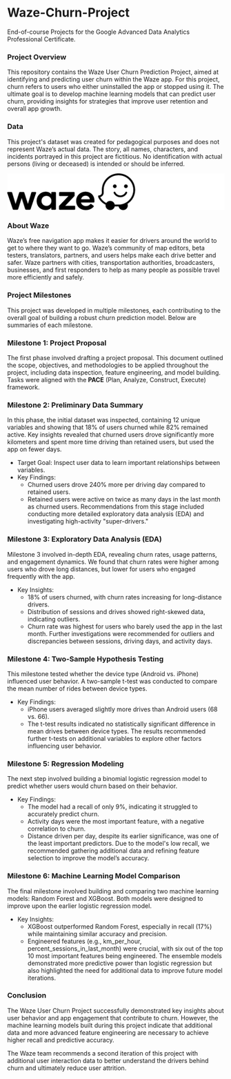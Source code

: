 # Waze-Churn-Project
End-of-course Projects for the Google Advanced Data Analytics Professional Certificate.  

### Project Overview  
This repository contains the Waze User Churn Prediction Project, aimed at identifying and predicting user churn within the Waze app. For this project, churn refers to users who either uninstalled the app or stopped using it. The ultimate goal is to develop machine learning models that can predict user churn, providing insights for strategies that improve user retention and overall app growth.  

### Data  
This project's dataset was created for pedagogical purposes and does not represent Waze’s actual data. The story, all names, characters, and incidents portrayed in this project are fictitious. No identification with actual persons (living or deceased) is intended or should be inferred.  

![Waze Logo](waze_logo.png)

### About Waze  
Waze’s free navigation app makes it easier for drivers around the world to get to where they want to go. Waze’s community of map editors, beta testers, translators, partners, and users helps make each drive better and safer. Waze partners with cities, transportation authorities, broadcasters, businesses, and first responders to help as many people as possible travel more efficiently and safely.

### Project Milestones  
This project was developed in multiple milestones, each contributing to the overall goal of building a robust churn prediction model. Below are summaries of each milestone.  

### Milestone 1: Project Proposal  
The first phase involved drafting a project proposal. This document outlined the scope, objectives, and methodologies to be applied throughout the project, including data inspection, feature engineering, and model building. Tasks were aligned with the **PACE** (Plan, Analyze, Construct, Execute) framework.  

### Milestone 2: Preliminary Data Summary 
In this phase, the initial dataset was inspected, containing 12 unique variables and showing that 18% of users churned while 82% remained active. Key insights revealed that churned users drove significantly more kilometers and spent more time driving than retained users, but used the app on fewer days.

* Target Goal: Inspect user data to learn important relationships between variables.
* Key Findings:
  * Churned users drove 240% more per driving day compared to retained users.
  * Retained users were active on twice as many days in the last month as churned users.
Recommendations from this stage included conducting more detailed exploratory data analysis (EDA) and investigating high-activity "super-drivers."

### Milestone 3: Exploratory Data Analysis (EDA) 
Milestone 3 involved in-depth EDA, revealing churn rates, usage patterns, and engagement dynamics. We found that churn rates were higher among users who drove long distances, but lower for users who engaged frequently with the app.

* Key Insights:
  * 18% of users churned, with churn rates increasing for long-distance drivers.
  * Distribution of sessions and drives showed right-skewed data, indicating outliers.
  * Churn rate was highest for users who barely used the app in the last month.
Further investigations were recommended for outliers and discrepancies between sessions, driving days, and activity days.

### Milestone 4: Two-Sample Hypothesis Testing 
This milestone tested whether the device type (Android vs. iPhone) influenced user behavior. A two-sample t-test was conducted to compare the mean number of rides between device types.

* Key Findings:
  * iPhone users averaged slightly more drives than Android users (68 vs. 66).
  * The t-test results indicated no statistically significant difference in mean drives between device types.
The results recommended further t-tests on additional variables to explore other factors influencing user behavior.

### Milestone 5: Regression Modeling 
The next step involved building a binomial logistic regression model to predict whether users would churn based on their behavior.

* Key Findings:
  * The model had a recall of only 9%, indicating it struggled to accurately predict churn.
  * Activity days were the most important feature, with a negative correlation to churn.
  * Distance driven per day, despite its earlier significance, was one of the least important predictors.
Due to the model's low recall, we recommended gathering additional data and refining feature selection to improve the model’s accuracy.

### Milestone 6: Machine Learning Model Comparison 
The final milestone involved building and comparing two machine learning models: Random Forest and XGBoost. Both models were designed to improve upon the earlier logistic regression model.

* Key Insights:
  * XGBoost outperformed Random Forest, especially in recall (17%) while maintaining similar accuracy and precision.
  * Engineered features (e.g., km_per_hour, percent_sessions_in_last_month) were crucial, with six out of the top 10 most important features being engineered.
The ensemble models demonstrated more predictive power than logistic regression but also highlighted the need for additional data to improve future model iterations.

### Conclusion  
The Waze User Churn Project successfully demonstrated key insights about user behavior and app engagement that contribute to churn. However, the machine learning models built during this project indicate that additional data and more advanced feature engineering are necessary to achieve higher recall and predictive accuracy.

The Waze team recommends a second iteration of this project with additional user interaction data to better understand the drivers behind churn and ultimately reduce user attrition.



